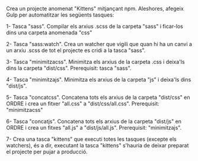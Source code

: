 
Crea un projecte anomenat "Kittens" mitjançant npm. Aleshores, afegeix Gulp per automatitzar les següents tasques:

1- Tasca "sass". Compilar els arxius .scss de la carpeta "sass" i ficar-los dins una carpeta anomenada "css"

2- Tasca "sass:watch". Crea un watcher que vigili que quan hi ha un canvi a un arxiu .scss de tot el projecte es cridi a la tasca "sass".

3- Tasca "minimitzacss". Minimitza els arxius de la carpeta .css i deixa'ls dins la carpeta "dist/css". Prerequisit: tasca "sass".

4- Tasca "minimitzajs". Minimitza els arxius de la carpeta "js" i deixa'ls dins "dist/js".

5- Tasca "concatcss". Concatena tots els arxius de la carpeta "dist/css" en ORDRE i crea un fitxer "all.css" a "dist/css/all.css". Prerequisit: "minimitzacss"

6- Tasca "concatjs". Concatena tots els arxius de la carpeta "dist/js" en ORDRE i crea un fitxes "all.js" a "dist/js/all.js". Prerequisit: "minimitzajs".

7- Crea una tasca "kittens" que executi totes les tasques (excepte els watchers), és a dir, executant la tasca "kittens" s'hauria de deixar preparat el projecte per pujar a producció.
